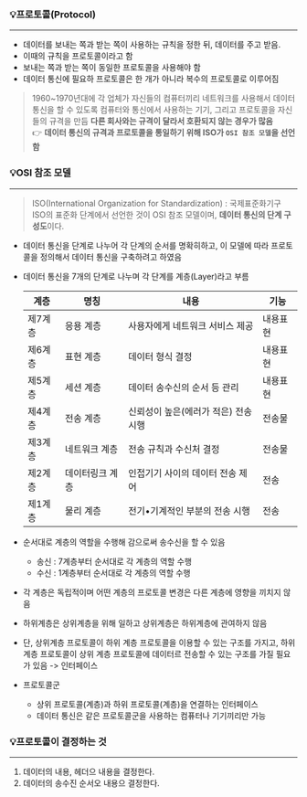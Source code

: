 ### **💡프로토콜(Protocol)**
---

- 데이터를 보내는 쪽과 받는 쪽이 사용하는 규칙을 정한 뒤, 데이터를 주고 받음.
- 이때의 규칙을 프로토콜이라고 함
- 보내는 쪽과 받는 쪽이 동일한 프로토콜을 사용해야 함
- 데이터 통신에 필요하 프로토콜은 한 개가 아니라 복수의 프로토콜로 이루어짐

> 1960~1970년대에 각 업체가 자신들의 컴퓨터끼리 네트워크를 사용해서 데이터 통신을 할 수 있도록 컴퓨터와 통신에서 사용하는 기기, 그리고 프로토콜을 자신들의 규격을 만듬
**다른 회사와는 규격이 달라서 호환되지 않는 경우가 많음** <br/>
👉 **데이터 통신의 규격과 프로토콜을 통일하기 위해 ISO가 `OSI 참조 모델`을 선언함**
> 

### **💡OSI 참조 모델**
---

> ISO(International Organization for Standardization) : 국제표준화기구 <br/>
ISO의 표준화 단계에서 선언한 것이 OSI 참조 모델이며, **데이터 통신의 단계 구성도**이다.
> 
- 데이터 통신을 단계로 나누어 각 단계의 순서를 명확히하고, 이 모델에 따라 프로토콜을 정의해서 데이터 통신을 구축하려고 하였음
- 데이터 통신을 7개의 단계로 나누며 각 단계를 계층(Layer)라고 부름
    
    | 계층 | 명칭 | 내용 | 기능 |
    | --- | --- | --- | --- |
    | 제7계층 | 응용 계층 | 사용자에게 네트워크 서비스 제공 | 내용표현 |
    | 제6계층 | 표현 계층 | 데이터 형식 결정 | 내용표현 |
    | 제5계층 | 세션 계층 | 데이터 송수신의 순서 등 관리 | 내용표현 |
    | 제4계층 | 전송 계층 | 신뢰성이 높은(에러가 적은) 전송 시행 | 전송물 |
    | 제3계층 | 네트워크 계층 | 전송 규칙과 수신처 결정 | 전송물 |
    | 제2계층 | 데이터링크 계층 | 인접기기 사이의 데이터 전송 제어 | 전송 |
    | 제1계층 | 물리 계층 | 전기•기계적인 부분의 전송 시행 | 전송 |
- 순서대로 계층의 역할을 수행해 감으로써 송수신을 할 수 있음
    - 송신 : 7계층부터 순서대로 각 계층의 역할 수행
    - 수신 : 1계층부터 순서대로 각 계층의 역할 수행
- 각 계층은 독립적이며 어떤 계층의 프로토콜 변경은 다른 계층에 영향을 끼치지 않음
- 하위계층은 상위계층을 위해 일하고 상위계층은 하위계층에 관여하지 않음
- 단, 상위계층 프로토콜이 하위 계층 프로토콜을 이용할 수 있는 구조를 가지고, 하위 계층 프로토콜이 상위 계층 프로토콜에 데이터르 전송할 수 있는 구조를 가질 필요가 있음 -> 인터페이스 

- 프로토콜군
    - 상위 프로토콜(계층)과 하위 프로토콜(계층)을 연결하는 인터페이스
    - 데이터 통신은 같은 프로토콜군을 사용하는 컴퓨터나 기기끼리만 가능

### **💡프로토콜이 결정하는 것**
---
1. 데이터의 내용, 헤더으 내용을 결정한다.
2. 데이터의 송수진 순서오 내용으 결정한다.


